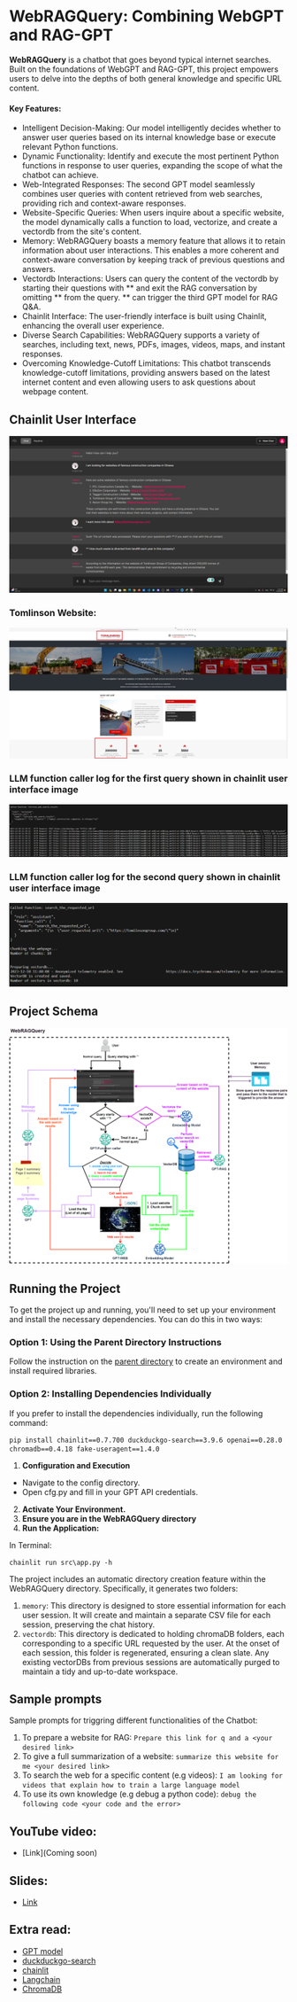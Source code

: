 # WebRAGQuery: Combining WebGPT and RAG-GPT

**WebRAGQuery** is a chatbot that goes beyond typical internet searches. Built on the foundations of WebGPT and RAG-GPT, this project empowers users to delve into the depths of both general knowledge and specific URL content.

#### Key Features:
* Intelligent Decision-Making: Our model intelligently decides whether to answer user queries based on its internal knowledge base or execute relevant Python functions.
* Dynamic Functionality: Identify and execute the most pertinent Python functions in response to user queries, expanding the scope of what the chatbot can achieve.
* Web-Integrated Responses: The second GPT model seamlessly combines user queries with content retrieved from web searches, providing rich and context-aware responses.
* Website-Specific Queries: When users inquire about a specific website, the model dynamically calls a function to load, vectorize, and create a vectordb from the site's content.
* Memory: WebRAGQuery boasts a memory feature that allows it to retain information about user interactions. This enables a more coherent and context-aware conversation by keeping track of previous questions and answers.
* Vectordb Interactions: Users can query the content of the vectordb by starting their questions with ** and exit the RAG conversation by omitting ** from the query. ** can trigger the third GPT model for RAG Q&A.
* Chainlit Interface: The user-friendly interface is built using Chainlit, enhancing the overall user experience.
* Diverse Search Capabilities: WebRAGQuery supports a variety of searches, including text, news, PDFs, images, videos, maps, and instant responses.
* Overcoming Knowledge-Cutoff Limitations: This chatbot transcends knowledge-cutoff limitations, providing answers based on the latest internet content and even allowing users to ask questions about webpage content.

## Chainlit User Interface
<div align="center">
  <img src="images/WebRAGQuery UI.png" alt="UI">
</div>

### Tomlinson Website:
<div align="center">
  <img src="images/website.png" alt="website">
</div>

### LLM function caller log for the first query shown in chainlit user interface image 
<div align="center">
  <img src="images/first_query_log.png" alt="first_query_log">
</div>

### LLM function caller log for the second query shown in chainlit user interface image 
<div align="center">
  <img src="images/second_query_log.png" alt="second_query_log">
</div>

## Project Schema
<div align="center">
  <img src="images/WebRAGQuery-Schema.png" alt="Schema">
</div>

## Running the Project

To get the project up and running, you'll need to set up your environment and install the necessary dependencies. You can do this in two ways:

### Option 1: Using the Parent Directory Instructions

Follow the instruction on the [parent directory](https://github.com/Farzad-R/LLM-playground/tree/master) to create an environment and install required libraries. 

### Option 2: Installing Dependencies Individually
If you prefer to install the dependencies individually, run the following command:

```
pip install chainlit==0.7.700 duckduckgo-search==3.9.6 openai==0.28.0 chromadb==0.4.18 fake-useragent==1.4.0
```

1. **Configuration and Execution**
* Navigate to the config directory.
* Open cfg.py and fill in your GPT API credentials.
2. **Activate Your Environment.**
3. **Ensure you are in the WebRAGQuery directory**
4. **Run the Application:**

In Terminal:

```
chainlit run src\app.py -h
```

The project includes an automatic directory creation feature within the WebRAGQuery directory. Specifically, it generates two folders:

1. `memory`: This directory is designed to store essential information for each user session. It will create and maintain a separate CSV file for each session, preserving the chat history.
2. `vectordb`: This directory is dedicated to holding chromaDB folders, each corresponding to a specific URL requested by the user. At the onset of each session, this folder is regenerated, ensuring a clean slate. Any existing vectorDBs from previous sessions are automatically purged to maintain a tidy and up-to-date workspace.

## Sample prompts
Sample prompts for triggring different functionalities of the Chatbot:

1. To prepare a website for RAG: `Prepare this link for q and a <your desired link>`
2. To give a full summarization of a website: `summarize this website for me <your desired link>`
3. To search the web for a specific content (e.g videos): `I am looking for videos that explain how to train a large language model`
4. To use its own knowledge (e.g debug a python code): `debug the following code <your code and the error>`

## YouTube video:
- [Link](Coming soon)

## Slides:
- [Link](https://github.com/Farzad-R/LLM-Zero-to-Hundred/blob/master/presentation/presentation.pdf)

## Extra read:
- [GPT model](https://platform.openai.com/docs/models/overview) 
- [duckduckgo-search](https://pypi.org/project/duckduckgo-search/)
- [chainlit](https://docs.chainlit.io/get-started/overview)
- [Langchain](https://python.langchain.com/docs/get_started/quickstart)
- [ChromaDB](https://www.trychroma.com/)


